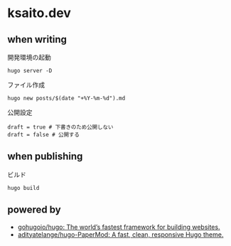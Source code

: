 # ksaito.dev

## when writing

開発環境の起動
```shell
hugo server -D
```

ファイル作成
```
hugo new posts/$(date "+%Y-%m-%d").md
```
公開設定
```
draft = true # 下書きのため公開しない
draft = false # 公開する
```

## when publishing
ビルド
```shell
hugo build
```

## powered by
- [gohugoio/hugo: The world’s fastest framework for building websites.](https://github.com/gohugoio/hugo?tab=readme-ov-file)
- [adityatelange/hugo-PaperMod: A fast, clean, responsive Hugo theme.](https://github.com/adityatelange/hugo-PaperMod)
